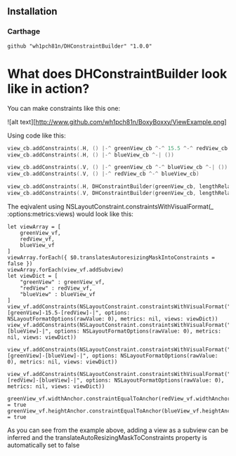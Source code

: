 ## Installation 

### Carthage
```
github "wh1pch81n/DHConstraintBuilder" "1.0.0"
```

# What does DHConstraintBuilder look like in action?

You can make constraints like this one:

![alt text][http://www.github.com/wh1pch81n/BoxyBoxxy/ViewExample.png]

Using code like this:
```swift
view_cb.addConstraints(.H, () |-^ greenView_cb ^-^ 15.5 ^-^ redView_cb ^-| ())
view_cb.addConstraints(.H, () |-^ blueView_cb ^-| ())

view_cb.addConstraints(.V, () |-^ greenView_cb ^-^ blueView_cb ^-| ())
view_cb.addConstraints(.V, () |-^ redView_cb ^-^ blueView_cb)

view_cb.addConstraints(.H, DHConstraintBuilder(greenView_cb, lengthRelativeToView: redView_cb))
view_cb.addConstraints(.V, DHConstraintBuilder(greenView_cb, lengthRelativeToView: blueView_cb))
```

The eqivalent using NSLayoutConstraint.constraintsWithVisualFormat(_ :options:metrics:views) would look like this:

```
let viewArray = [
	greenView_vf,
	redView_vf,
	blueView_vf
]
viewArray.forEach({ $0.translatesAutoresizingMaskIntoConstraints = false })
viewArray.forEach(view_vf.addSubview)
let viewDict = [
	"greenView" : greenView_vf,
	"redView" : redView_vf,
	"blueView" : blueView_vf
]
view_vf.addConstraints(NSLayoutConstraint.constraintsWithVisualFormat("H:|-[greenView]-15.5-[redView]-|", options: NSLayoutFormatOptions(rawValue: 0), metrics: nil, views: viewDict))
view_vf.addConstraints(NSLayoutConstraint.constraintsWithVisualFormat("H:|-[blueView]-|", options: NSLayoutFormatOptions(rawValue: 0), metrics: nil, views: viewDict))

view_vf.addConstraints(NSLayoutConstraint.constraintsWithVisualFormat("V:|-[greenView]-[blueView]-|", options: NSLayoutFormatOptions(rawValue: 0), metrics: nil, views: viewDict))

view_vf.addConstraints(NSLayoutConstraint.constraintsWithVisualFormat("V:|-[redView]-[blueView]-|", options: NSLayoutFormatOptions(rawValue: 0), metrics: nil, views: viewDict))

greenView_vf.widthAnchor.constraintEqualToAnchor(redView_vf.widthAnchor).active = true
greenView_vf.heightAnchor.constraintEqualToAnchor(blueView_vf.heightAnchor).active = true
```

As you can see from the example above, adding a view as a subview can be inferred and the translateAutoResizingMaskToConstraints property is automatically set to false
